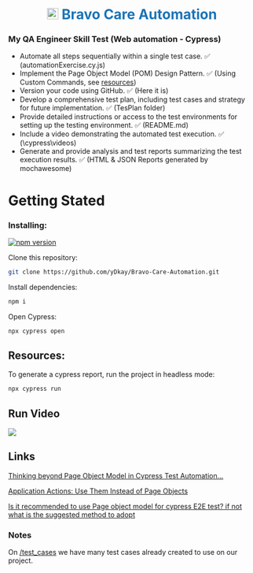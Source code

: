 <a name="top"></a>

<h1 align="center" style="color: #1b74b6">
<img src="https://images.crunchbase.com/image/upload/c_pad,h_170,w_170,f_auto,b_white,q_auto:eco,dpr_1/lt2dlarmpcgerkt908ib" width="23" height="23" style="vertical-align:center"/> Bravo Care Automation

<br/>

### My QA Engineer Skill Test (Web automation - Cypress)

- Automate all steps sequentially within a single test case. ✅ (automationExercise.cy.js)
- Implement the Page Object Model (POM) Design Pattern. ✅ (Using Custom Commands, see [resources](https://github.com/yDkay/Bravo-Care-Automation?tab=readme-ov-file#resources))
- Version your code using GitHub. ✅ (Here it is)
- Develop a comprehensive test plan, including test cases and strategy for future implementation. ✅ (TesPlan folder)
- Provide detailed instructions or access to the test environments for setting up the testing environment. ✅ (README.md)
- Include a video demonstrating the automated test execution. ✅ (\cypress\videos)
- Generate and provide analysis and test reports summarizing the test execution results. ✅ (HTML & JSON Reports generated by mochawesome)

# Getting Stated

### Installing:

[![npm version](https://badge.fury.io/js/cypress.svg)](https://badge.fury.io/js/cypress)

Clone this repository:

```bash
git clone https://github.com/yDkay/Bravo-Care-Automation.git
```

Install dependencies:

```bash
npm i
```

Open Cypress:

```bash
npx cypress open
```

## Resources:

To generate a cypress report, run the project in headless mode:

```bash
npx cypress run
```

## Run Video

[<img src="https://lh3.googleusercontent.com/drive-viewer/AKGpihZ-Kv0MVOzjjNqoUnnbeJq9Mrwa8zFLGeBminUO8qXnZmg3MqCGKlAjMDBPZE9eMgIuc9N8zHY6YrENHJwtP17-t_6vsg=w1920-h1080-k-pd">](https://drive.google.com/file/d/1r9tVhawB37BWLF2UUxh4mFMHB8j95r7N/preview)

## Links

[Thinking beyond Page Object Model in Cypress Test Automation...](https://www.linkedin.com/pulse/thinking-beyond-page-object-model-cypress-test-prashant-bellad/)

[Application Actions: Use Them Instead of Page Objects](https://www.cypress.io/blog/2019/01/03/stop-using-page-objects-and-start-using-app-actions)

[Is it recommended to use Page object model for cypress E2E test? if not what is the suggested method to adopt](https://sqa.stackexchange.com/questions/51658/is-it-recommended-to-use-page-object-model-for-cypress-e2e-test-if-not-what-is#:~:text=In%20Cypress%2C%20it%20is%20not,expressive%20syntax%20for%20writing%20tests.)

### Notes

On [/test_cases](https://automationexercise.com/test_cases) we have many test cases already created to use on our project.
